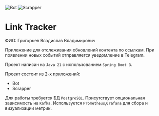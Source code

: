 ![Bot](https://github.com/vladislav77777/java-backend-course/actions/workflows/bot.yml/badge.svg)
![Scrapper](https://github.com/vladislav77777/java-backend-course/actions/workflows/scrapper.yml/badge.svg)

# Link Tracker

ФИО: Григорьев Владислав Владимирович

Приложение для отслеживания обновлений контента по ссылкам.
При появлении новых событий отправляется уведомление в Telegram.

Проект написан на `Java 21` с использованием `Spring Boot 3`.

Проект состоит из 2-х приложений:
* Bot
* Scrapper

Для работы требуется БД `PostgreSQL`. Присутствует опциональная зависимость на `Kafka`.
Используется `Prometheus`,`Grafana` для сбора и визуализации метрик.
